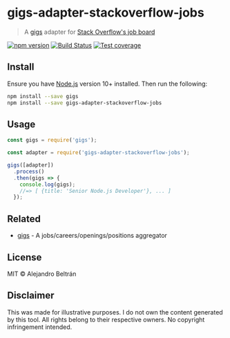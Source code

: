 # gigs-adapter-stackoverflow-jobs

> A [gigs](https://github.com/alebelcor/gigs) adapter for [Stack Overflow's job board](http://stackoverflow.com/jobs)

[![npm version](https://img.shields.io/npm/v/gigs-adapter-stackoverflow-jobs.svg)](https://npmjs.org/package/gigs-adapter-stackoverflow-jobs)
[![Build Status](https://img.shields.io/travis/alebelcor/gigs-adapter-stackoverflow-jobs/master.svg)](https://travis-ci.org/alebelcor/gigs-adapter-stackoverflow-jobs)
[![Test coverage](https://img.shields.io/coveralls/alebelcor/gigs-adapter-stackoverflow-jobs.svg)](https://coveralls.io/github/alebelcor/gigs-adapter-stackoverflow-jobs)

## Install

Ensure you have [Node.js](https://nodejs.org) version 10+ installed. Then run the following:

```bash
npm install --save gigs
npm install --save gigs-adapter-stackoverflow-jobs
```

## Usage

```js
const gigs = require('gigs');

const adapter = require('gigs-adapter-stackoverflow-jobs');

gigs([adapter])
  .process()
  .then(gigs => {
    console.log(gigs);
    //=> [ {title: 'Senior Node.js Developer'}, ... ]
  });
```

## Related

* [gigs](https://github.com/alebelcor/gigs) - A jobs/careers/openings/positions aggregator

## License

MIT © Alejandro Beltrán

## Disclaimer

This was made for illustrative purposes.
I do not own the content generated by this tool.
All rights belong to their respective owners.
No copyright infringement intended.
